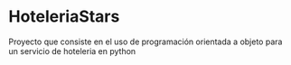 # HoteleriaStars
Proyecto que consiste en el uso de programación orientada a objeto para un servicio de hoteleria en python
